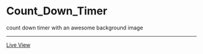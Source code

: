 # Count_Down_Timer
count down timer with an awesome background image
<hr/>
<a href="https://ziad-ahmed22.github.io/Count_Down_Timer/">Live View</a>
